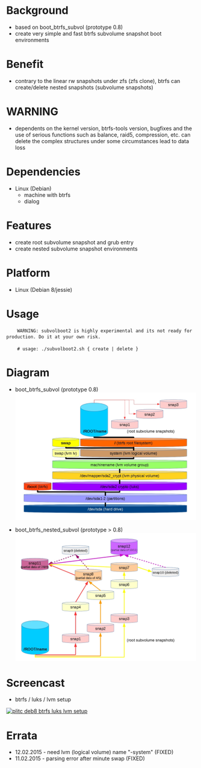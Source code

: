 
Background
==========
* based on boot_btrfs_subvol (prototype 0.8)
* create very simple and fast btrfs subvolume snapshot boot environments

Benefit
=======
* contrary to the linear rw snapshots under zfs (zfs clone), btrfs can create/delete nested snapshots (subvolume snapshots)

WARNING
=======
* dependents on the kernel version, btrfs-tools version, bugfixes and the use of serious functions such as balance, raid5, compression, etc. can delete the complex structures under some circumstances lead to data loss

Dependencies
============
* Linux (Debian)
   * machine with btrfs
   * dialog

Features
========
* create root subvolume snapshot and grub entry
* create nested subvolume snapshot environments

Platform
========
* Linux (Debian 8/jessie)

Usage
=====
```
    WARNING: subvolboot2 is highly experimental and its not ready for production. Do it at your own risk.

    # usage: ./subvolboot2.sh { create | delete }
```

Diagram
=======
* boot_btrfs_subvol (prototype 0.8)
![plitc_debian8_luks_lvm_boot_btrfs_subvol](/content/plitc_debian8_luks_lvm_boot_btrfs_subvol.jpg)

* boot_btrfs_nested_subvol (prototype > 0.8)
![plitc_debian8_luks_lvm_boot_btrfs_nested_subvol](/content/plitc_debian8_luks_lvm_boot_btrfs_nested_subvol.jpg)

Screencast
==========
* btrfs / luks / lvm setup

[![plitc deb8 btrfs luks lvm setup](https://img.youtube.com/vi/uRvd0H_m7pY/0.jpg)](https://www.youtube.com/watch?v=uRvd0H_m7pY)

Errata
======
* 12.02.2015 - need lvm (logical volume) name "-system" (FIXED)
* 11.02.2015 - parsing error after minute swap (FIXED)

